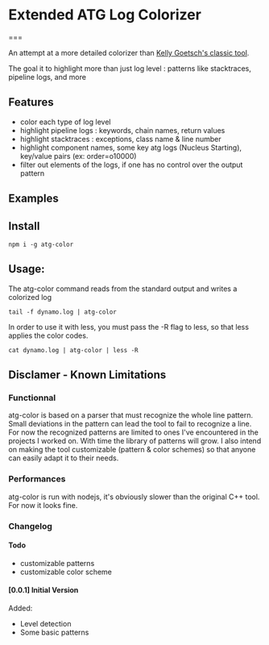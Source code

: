 # Extended ATG Log Colorizer
===

An attempt at a more detailed colorizer than [Kelly Goetsch's classic tool]( http://atglogcolorizer.sourceforge.net ).

The goal it to highlight more than just log level : patterns like stacktraces, pipeline logs, and more

## Features
  - color each type of log level
  - highlight pipeline logs : keywords, chain names, return values
  - highlight stacktraces :  exceptions, class name & line number
  - highlight component names, some key atg logs (Nucleus Starting), key/value pairs (ex: order=o10000)
  - filter out elements of the logs, if one has no control over the output pattern

## Examples


## Install

`npm i -g atg-color`

## Usage:

The atg-color command reads from the standard output and writes a colorized log 

`tail -f dynamo.log | atg-color`

In order to use it with less, you must pass the -R flag to less, so that less applies the color codes.

`cat dynamo.log | atg-color | less -R`

## Disclamer - Known Limitations

### Functionnal 

atg-color is based on a parser that must recognize the whole line pattern. Small deviations in the pattern can lead the tool to fail to recognize a line. For now the recognized patterns are limited to ones I've encountered in the projects I worked on. With time the library of patterns will grow. I also intend on making the tool customizable (pattern & color schemes) so that anyone can easily adapt it to their needs.

### Performances

atg-color is run with nodejs, it's obviously slower than the original C++ tool. For now it looks fine.


### Changelog

#### Todo

 - customizable patterns
 - customizable color scheme

#### [0.0.1] Initial Version
Added:

 - Level detection
 - Some basic patterns